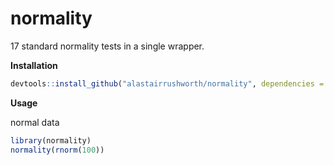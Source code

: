 # normality
17 standard normality tests in a single wrapper.

__Installation__ 

```r
devtools::install_github("alastairrushworth/normality", dependencies = T)
```

__Usage__

normal data

```r
library(normality)
normality(rnorm(100))
```

